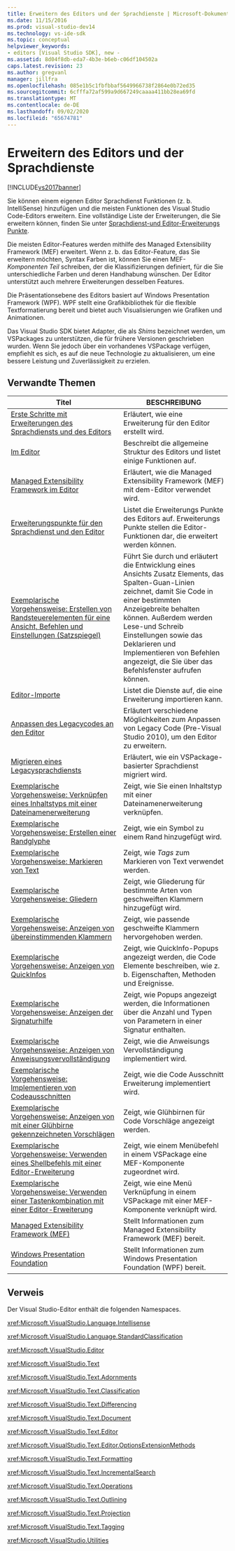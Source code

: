 ```yaml
---
title: Erweitern des Editors und der Sprachdienste | Microsoft-Dokumentation
ms.date: 11/15/2016
ms.prod: visual-studio-dev14
ms.technology: vs-ide-sdk
ms.topic: conceptual
helpviewer_keywords:
- editors [Visual Studio SDK], new -
ms.assetid: 8d04f8db-eda7-4b3e-b6eb-c06df104502a
caps.latest.revision: 23
ms.author: gregvanl
manager: jillfra
ms.openlocfilehash: 085e1b5c1fbfbbaf5649966738f2864e0b72ed35
ms.sourcegitcommit: 6cfffa72af599a9d667249caaaa411bb28ea69fd
ms.translationtype: MT
ms.contentlocale: de-DE
ms.lasthandoff: 09/02/2020
ms.locfileid: "65674781"
---
```

# <a name="extending-the-editor-and-language-services"></a>Erweitern des Editors und der Sprachdienste
[!INCLUDE[vs2017banner](../includes/vs2017banner.md)]

Sie können einem eigenen Editor Sprachdienst Funktionen (z. b. IntelliSense) hinzufügen und die meisten Funktionen des Visual Studio Code-Editors erweitern.  Eine vollständige Liste der Erweiterungen, die Sie erweitern können, finden Sie unter [Sprachdienst-und Editor-Erweiterungs Punkte](../extensibility/language-service-and-editor-extension-points.md).  
  
 Die meisten Editor-Features werden mithilfe des Managed Extensibility Framework (MEF) erweitert. Wenn z. b. das Editor-Feature, das Sie erweitern möchten, Syntax Farben ist, können Sie einen MEF- *Komponenten Teil* schreiben, der die Klassifizierungen definiert, für die Sie unterschiedliche Farben und deren Handhabung wünschen. Der Editor unterstützt auch mehrere Erweiterungen desselben Features.  
  
 Die Präsentationsebene des Editors basiert auf Windows Presentation Framework (WPF). WPF stellt eine Grafikbibliothek für die flexible Textformatierung bereit und bietet auch Visualisierungen wie Grafiken und Animationen.  
  
 Das Visual Studio SDK bietet Adapter, die als *Shims* bezeichnet werden, um VSPackages zu unterstützen, die für frühere Versionen geschrieben wurden. Wenn Sie jedoch über ein vorhandenes VSPackage verfügen, empfiehlt es sich, es auf die neue Technologie zu aktualisieren, um eine bessere Leistung und Zuverlässigkeit zu erzielen.  
  
## <a name="related-topics"></a>Verwandte Themen  
  
|Titel|BESCHREIBUNG|  
|-----------|-----------------|  
|[Erste Schritte mit Erweiterungen des Sprachdiensts und des Editors](../extensibility/getting-started-with-language-service-and-editor-extensions.md)|Erläutert, wie eine Erweiterung für den Editor erstellt wird.|  
|[Im Editor](../extensibility/inside-the-editor.md)|Beschreibt die allgemeine Struktur des Editors und listet einige Funktionen auf.|  
|[Managed Extensibility Framework im Editor](../extensibility/managed-extensibility-framework-in-the-editor.md)|Erläutert, wie die Managed Extensibility Framework (MEF) mit dem-Editor verwendet wird.|  
|[Erweiterungspunkte für den Sprachdienst und den Editor](../extensibility/language-service-and-editor-extension-points.md)|Listet die Erweiterungs Punkte des Editors auf. Erweiterungs Punkte stellen die Editor-Funktionen dar, die erweitert werden können.|  
|[Exemplarische Vorgehensweise: Erstellen von Randsteuerelementen für eine Ansicht, Befehlen und Einstellungen (Satzspiegel)](../extensibility/walkthrough-creating-a-view-adornment-commands-and-settings-column-guides.md)|Führt Sie durch und erläutert die Entwicklung eines Ansichts Zusatz Elements, das Spalten-Guan-Linien zeichnet, damit Sie Code in einer bestimmten Anzeigebreite behalten können.  Außerdem werden Lese-und Schreib Einstellungen sowie das Deklarieren und Implementieren von Befehlen angezeigt, die Sie über das Befehlsfenster aufrufen können.|  
|[Editor-Importe](../extensibility/editor-imports.md)|Listet die Dienste auf, die eine Erweiterung importieren kann.|  
|[Anpassen des Legacycodes an den Editor](../extensibility/adapting-legacy-code-to-the-editor.md)|Erläutert verschiedene Möglichkeiten zum Anpassen von Legacy Code (Pre-Visual Studio 2010), um den Editor zu erweitern.|  
|[Migrieren eines Legacysprachdiensts](../extensibility/internals/migrating-a-legacy-language-service.md)|Erläutert, wie ein VSPackage-basierter Sprachdienst migriert wird.|  
|[Exemplarische Vorgehensweise: Verknüpfen eines Inhaltstyps mit einer Dateinamenerweiterung](../extensibility/walkthrough-linking-a-content-type-to-a-file-name-extension.md)|Zeigt, wie Sie einen Inhaltstyp mit einer Dateinamenerweiterung verknüpfen.|  
|[Exemplarische Vorgehensweise: Erstellen einer Randglyphe](../extensibility/walkthrough-creating-a-margin-glyph.md)|Zeigt, wie ein Symbol zu einem Rand hinzugefügt wird.|  
|[Exemplarische Vorgehensweise: Markieren von Text](../extensibility/walkthrough-highlighting-text.md)|Zeigt, wie *Tags* zum Markieren von Text verwendet werden.|  
|[Exemplarische Vorgehensweise: Gliedern](../extensibility/walkthrough-outlining.md)|Zeigt, wie Gliederung für bestimmte Arten von geschweiften Klammern hinzugefügt wird.|  
|[Exemplarische Vorgehensweise: Anzeigen von übereinstimmenden Klammern](../extensibility/walkthrough-displaying-matching-braces.md)|Zeigt, wie passende geschweifte Klammern hervorgehoben werden.|  
|[Exemplarische Vorgehensweise: Anzeigen von QuickInfos](../extensibility/walkthrough-displaying-quickinfo-tooltips.md)|Zeigt, wie QuickInfo-Popups angezeigt werden, die Code Elemente beschreiben, wie z. b. Eigenschaften, Methoden und Ereignisse.|  
|[Exemplarische Vorgehensweise: Anzeigen der Signaturhilfe](../extensibility/walkthrough-displaying-signature-help.md)|Zeigt, wie Popups angezeigt werden, die Informationen über die Anzahl und Typen von Parametern in einer Signatur enthalten.|  
|[Exemplarische Vorgehensweise: Anzeigen von Anweisungsvervollständigung](../extensibility/walkthrough-displaying-statement-completion.md)|Zeigt, wie die Anweisungs Vervollständigung implementiert wird.|  
|[Exemplarische Vorgehensweise: Implementieren von Codeausschnitten](../extensibility/walkthrough-implementing-code-snippets.md)|Zeigt, wie die Code Ausschnitt Erweiterung implementiert wird.|  
|[Exemplarische Vorgehensweise: Anzeigen von mit einer Glühbirne gekennzeichneten Vorschlägen](../extensibility/walkthrough-displaying-light-bulb-suggestions.md)|Zeigt, wie Glühbirnen für Code Vorschläge angezeigt werden.|  
|[Exemplarische Vorgehensweise: Verwenden eines Shellbefehls mit einer Editor-Erweiterung](../extensibility/walkthrough-using-a-shell-command-with-an-editor-extension.md)|Zeigt, wie einem Menübefehl in einem VSPackage eine MEF-Komponente zugeordnet wird.|  
|[Exemplarische Vorgehensweise: Verwenden einer Tastenkombination mit einer Editor-Erweiterung](../extensibility/walkthrough-using-a-shortcut-key-with-an-editor-extension.md)|Zeigt, wie eine Menü Verknüpfung in einem VSPackage mit einer MEF-Komponente verknüpft wird.|  
|[Managed Extensibility Framework (MEF)](https://msdn.microsoft.com/library/6c61b4ec-c6df-4651-80f1-4854f8b14dde)|Stellt Informationen zum Managed Extensibility Framework (MEF) bereit.|  
|[Windows Presentation Foundation](https://msdn.microsoft.com/library/f667bd15-2134-41e9-b4af-5ced6fafab5d)|Stellt Informationen zum Windows Presentation Foundation (WPF) bereit.|  
  
## <a name="reference"></a>Verweis  
 Der Visual Studio-Editor enthält die folgenden Namespaces.  
  
 <xref:Microsoft.VisualStudio.Language.Intellisense>  
  
 <xref:Microsoft.VisualStudio.Language.StandardClassification>  
  
 <xref:Microsoft.VisualStudio.Editor>  
  
 <xref:Microsoft.VisualStudio.Text>  
  
 <xref:Microsoft.VisualStudio.Text.Adornments>  
  
 <xref:Microsoft.VisualStudio.Text.Classification>  
  
 <xref:Microsoft.VisualStudio.Text.Differencing>  
  
 <xref:Microsoft.VisualStudio.Text.Document>  
  
 <xref:Microsoft.VisualStudio.Text.Editor>  
  
 <xref:Microsoft.VisualStudio.Text.Editor.OptionsExtensionMethods>  
  
 <xref:Microsoft.VisualStudio.Text.Formatting>  
  
 <xref:Microsoft.VisualStudio.Text.IncrementalSearch>  
  
 <xref:Microsoft.VisualStudio.Text.Operations>  
  
 <xref:Microsoft.VisualStudio.Text.Outlining>  
  
 <xref:Microsoft.VisualStudio.Text.Projection>  
  
 <xref:Microsoft.VisualStudio.Text.Tagging>  
  
 <xref:Microsoft.VisualStudio.Utilities>
